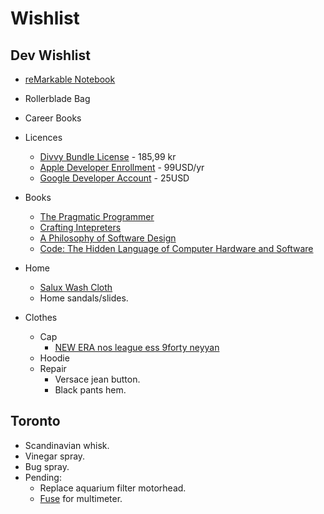 # Wishlist

## Dev Wishlist

- [reMarkable Notebook](https://remarkable.com/)
- Rollerblade Bag
- Career Books
- Licences

  - [Divvy Bundle License](https://mizage.onfastspring.com/) - 185,99 kr
  - [Apple Developer Enrollment](https://developer.apple.com/) - 99USD/yr
  - [Google Developer Account](https://support.google.com/googleplay/android-developer/answer/6112435?hl=en#zippy=) - 25USD

- Books

  - [The Pragmatic Programmer](https://www.amazon.se/-/en/Andrew-Hunt/dp/0135957052/ref=sr_1_1?crid=3N1S4L50QGQ8H&dib=eyJ2IjoiMSJ9.84Xun4zePRzxcYJXHbNXB5t4YTn2ou_C653oebI9R7R7iMAJR81K0U5woXQ44QmpSUIhlkWyBRKkz492ubW74uGxAU-LkTBVE_XyKH39vwBTz958wnghuACIJQ16T4nzNggI3MrxPbOtXNigYHWCGiNWRcqycJm7jNYh5nCeDTXCgFLRcl3xYO6ZRsZQMsp-2QejGrqb6PmF3t_yV_aw_5rFaeIEHmHG3eX6qXyhHp7WepNJC-Zsb0IV-t3kxtEmsXb9ohzVkCYbBr6ui6WtQgM_PAYtAXD-CfwuvzF8ntY.fAbW9FMQGtrYzwF8FXTT0ppuaKHEZjAJJMDZtz7ngdw&dib_tag=se&keywords=the+pragmatic+programmer&qid=1726170101&sprefix=the+pra%2Caps%2C129&sr=8-1)
  - [Crafting Intepreters](https://www.amazon.se/Robert-Nystrom/dp/0990582930/ref=pd_rhf_gw_s_pd_crcd_d_sccl_1_6/262-2653583-9947525?pd_rd_w=Xkgak&content-id=amzn1.sym.b345255f-387f-4d07-9588-62f4604b383c&pf_rd_p=b345255f-387f-4d07-9588-62f4604b383c&pf_rd_r=KC3Q1S3HM95F90ER59CJ&pd_rd_wg=k842F&pd_rd_r=cc25d91a-9127-48c5-a30d-f7fbe8dd8f6c&pd_rd_i=0990582930&psc=1)
  - [A Philosophy of Software Design](https://www.amazon.se/-/en/John-Ousterhout/dp/173210221X/ref=sr_1_6?crid=1F1QZOZO6455P&dib=eyJ2IjoiMSJ9.aoVb0oVD98uG2cXDjkO9jjuhCmgK06QXAXWVJPPSBnq_mKLRczkxiOFKHBULD70ceUHKrVAdmOsmDHofUmtZIwAgHmpZ1fS9DfJJWC6f9tD8VF6fGwHX0G14DbBQCinXygV7jb3FwbjcelGG44TofbursfYoMaj0PSk5CTw4-Zffj-kznqxb3f11Uce1FI6F5BB8DBecJV5-HLDhSS97se99DF_n4pIbvtKXsbnY6td4255WYoEs3I_Hh4ourT6I_dSuia77PhMMR0rrq5K8yEEie28ypND74iTkgkszg68.AxZW5CTTRzoJjfnF0MwivzKrTv_l1Ew14DaBytd_6wA&dib_tag=se&keywords=software+books&qid=1725348747&sprefix=software+books%2Caps%2C166&sr=8-6)
  - [Code: The Hidden Language of Computer Hardware and Software](https://www.amazon.se/-/en/Charles-Petzold/dp/0137909101/ref=sr_1_1?crid=2FK94MKXJ5DRB&dib=eyJ2IjoiMSJ9.sYNsr1sWoW2jq2-xmLSy7YCVjTlKqy0vmo1Ze6HzCN6FcN_jKZ7qOPI98CnolCtDGJgOX4HGH03FWADKkE94QS5VBJ6InkWLYr_3QCZ_FZWE0picKQYJs9Lo_aVxhV762EJbFLrDD1MCc9UXYH7WXw.TD_QJLY_NvtZPFRRfeO7NDeLJNO5WSt5ZhjNLrLgk-0&dib_tag=se&keywords=code+the+hidden+language+of+computer+hardware+and+software&qid=1725442673&sprefix=code+hi%2Caps%2C81&sr=8-1)

- Home
  - [Salux Wash Cloth](https://www.amazon.se/-/en/Salux-Nylon-Japanese-Beauty-Clothes/dp/B000CSDDDG?th=1)
  - Home sandals/slides.
- Clothes
  - Cap
    - [NEW ERA nos league ess 9forty neyyan](https://www.stadium.se/herr/herrklader/kepsar/397442101101/new-era.nos-league-ess-9forty-neyyan.brswhi)
  - Hoodie
  - Repair
    - Versace jean button.
    - Black pants hem.

## Toronto

- Scandinavian whisk.
- Vinegar spray.
- Bug spray.
- Pending:
  - Replace aquarium filter motorhead.
  - [Fuse](https://www.google.com/search?q=20a%2F250vp+fuse&oq=20a%2F250&gs_lcrp=EgZjaHJvbWUqBwgBEAAYgAQyBggAEEUYOTIHCAEQABiABDIGCAIQABgeMgYIAxAAGB4yBggEEAAYHjIGCAUQABgeMgYIBhAAGB4yBggHEEUYOtIBCDQ3MThqMGo3qAIAsAIA&sourceid=chrome&ie=UTF-8) for multimeter.
